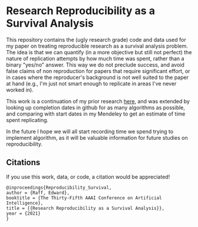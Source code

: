 # Research Reproducibility as a Survival Analysis

This repository contains the (ugly research grade) code and data used for my paper on treating reproducible research as a survival analysis problem. The idea is that we can quantify (in a more objective but still not perfect) the nature of replication attempts by how much time was spent, rather than a binary "yes/no" answer. This way we do not preclude success, and avoid false claims of non reproduction for papers that require significant effort, or in cases where the reproducer's background is not well suited to the paper at hand (e.g., I'm just not smart enough to replicate in areas I've never worked in).  

This work is a continuation of my prior research [here](https://github.com/EdwardRaff/Quantifying-Independently-Reproducible-ML), and was extended by looking up completion dates in github for as many algorithms as possible, and comparing with start dates in my Mendeley to get an estimate of time spent replicating. 

In the future I hope we will all start recording time we spend trying to implement algorithm, as it will be valuable information for future studies on reproducibility.   


## Citations

If you use this work, data, or code, a citation would be appreciated!  

```
@inproceedings{Reproducibility_Survival,
author = {Raff, Edward},
booktitle = {The Thirty-Fifth AAAI Conference on Artificial Intelligence},
title = {{Research Reproducibility as a Survival Analysis}},
year = {2021}
}
```

